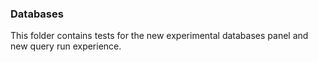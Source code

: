 ### Databases

This folder contains tests  for the new experimental databases panel and new query run experience.
